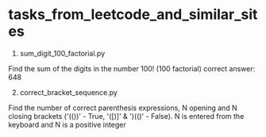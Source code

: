 # tasks_from_leetcode_and_similar_sites


1) sum_digit_100_factorial.py

Find the sum of the digits in the number 100! (100 factorial)
correct answer: 648


2) correct_bracket_sequence.py

Find the number of correct parenthesis expressions, N
opening and N closing brackets ('(())' - True, '([)]' & ')(()' - False).
N is entered from the keyboard and N is a positive integer




